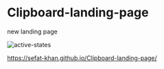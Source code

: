 # Clipboard-landing-page

new landing page 

![active-states](https://github.com/Sefat-Khan/Clipboard-landing-page/assets/149791936/a8b095a5-812c-4ae4-a9a6-ed3957a73922)


https://sefat-khan.github.io/Clipboard-landing-page/

